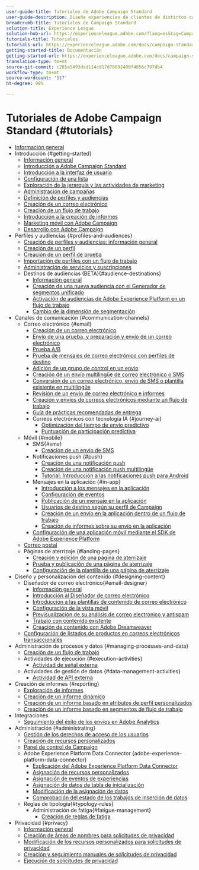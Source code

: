 ```yaml
---
user-guide-title: Tutoriales de Adobe Campaign Standard
user-guide-description: Diseñe experiencias de clientes de distintos canales y cree un entorno para la organización de campañas visuales, la administración de interacciones en tiempo real y la ejecución en varios canales.
breadcrumb-title: Tutoriales de Campaign Standard
solution-title: Experience League
solution-hub-url: https://experienceleague.adobe.com/?lang=es&tag=Campaign+Standard#recommended/solutions/campaign
tutorials-title: Tutoriales
tutorials-url: https://experienceleague.adobe.com/docs/campaign-standard-learn/tutorials/overview.html?lang=es
getting-started-title: Documentación
getting-started-url: https://experienceleague.adobe.com/docs/campaign-standard/using/campaign-standard-home.html?lang=es
translation-type: tm+mt
source-git-commit: c285a5493dad114c817d78692400f4056c707db4
workflow-type: tm+mt
source-wordcount: '517'
ht-degree: 98%

---
```



# Tutoriales de Adobe Campaign Standard {#tutorials}

+ [Información general](/help/overview.md)
+ Introducción {#getting-started}
   + [Información general](/help/getting-started/getting-started-overview.md)
   + [Introducción a Adobe Campaign Standard](/help/getting-started/adobe-campaign-standard-introduction.md)
   + [Introducción a la interfaz de usuario](/help/getting-started/getting-started-with-the-ui.md)
   + [Configuración de una lista](/help/getting-started/configure-a-list.md)
   + [Exploración de la jerarquía y las actividades de marketing](/help/getting-started/explore-hierarchy-and-marketing-activities.md)
   + [Administración de campañas](/help/getting-started/managing-campaigns.md)
   + [Definición de perfiles y audiencias](/help/getting-started/understanding-profiles-and-audiences.md)
   + [Creación de un correo electrónico](https://experienceleague.adobe.com/docs/campaign-standard-learn/tutorials/communication-channels/email/create-email-from-homepage.html?lang=es)
   + [Creación de un flujo de trabajo](https://experienceleague.adobe.com/docs/campaign-standard-learn/tutorials/managing-processes-and-data/creating-a-workflow.html?lang=es)
   + [Introducción a la creación de informes](/help/getting-started/reporting-with-adobe-campaign-introduction.md)
   + [Marketing móvil con Adobe Campaign](/help/getting-started/mobile-marketing-with-adobe-campaign.md)
   + [Desarrollo con Adobe Campaign](/help/getting-started/growing-with-adobe-campaign.md)
+ Perfiles y audiencias {#profiles-and-audiences}
   + [Creación de perfiles y audiencias: información general](/help/profiles-and-audiences/creating-profiles-and-audiences.md)
   + [Creación de un perfil](/help/profiles-and-audiences/creating-a-profile.md)
   + [Creación de un perfil de prueba](/help/profiles-and-audiences/test-profiles.md)
   + [Importación de perfiles con un flujo de trabajo](/help/managing-processes-and-data/importing-profiles.md)
   + [Administración de servicios y suscripciones](/help/managing-processes-and-data/services-and-subscriptions.md)
   + Destinos de audiencias (BETA){#audience-destinations}
      + [Información general](/help/profiles-and-audiences/audience-destinations/audience-destinations-overview.md)
      + [Creación de una nueva audiencia con el Generador de segmentos unificado](/help/profiles-and-audiences/audience-destinations/creating-audiences-using-segment-builder.md)
      + [Activación de audiencias de Adobe Experience Platform en un flujo de trabajo](/help/profiles-and-audiences/audience-destinations/activating-aep-audiences.md)
      + [Cambio de la dimensión de segmentación](/help/profiles-and-audiences/audience-destinations/changing-targeting-dimension.md)
+ Canales de comunicación {#communication-channels}
   + Correo electrónico {#email}
      + [Creación de un correo electrónico](/help/communication-channels/email/create-email-from-homepage.md)
      + [Envío de una prueba, y preparación y envío de un correo electrónico](/help/communication-channels/email/sending-test-preparing-sending-email.md)
      + [Prueba A/B](/help/communication-channels/email/a-b-testing.md)
      + [Prueba de mensajes de correo electrónico con perfiles de destino](/help/communication-channels/email/profile-substitution.md)
      + [Adición de un grupo de control en un envío](/help/communication-channels/email/control-groups.md)
      + [Creación de un envío multilingüe de correo electrónico o SMS](/help/communication-channels/create-multilingual-deliveries.md)
      + [Conversión de un correo electrónico, envío de SMS o plantilla existente en multilingüe](/help/communication-channels/covert-into-multilingual-deliveries.md)
      + [Revisión de un envío de correo electrónico e informes](/help/communication-channels/email/reviewing-personalized-email-delivery-and-reports.md)
      + [Creación y envíos de correos electrónicos mediante un flujo de trabajo](/help/communication-channels/email/create-and-send-emails-via-workflow.md)
      + [Guía de prácticas recomendadas de entrega](https://experienceleague.adobe.com/docs/deliverability-learn/deliverability-best-practice-guide/introduction.html?lang=es)
      + Correos electrónicos con tecnología IA {#journey-ai}
         + [Optimización del tiempo de envío predictivo](/help/communication-channels/email/ai-powered-emails/predictive-send-time-optimization.md)
         + [Puntuación de participación predictiva](/help/communication-channels/email/ai-powered-emails/predictive-engagement-scoring.md)
   + Móvil {#mobile}
      + SMS{#sms}
         + [Creación de un envío de SMS](/help/communication-channels/mobile/sms/sms-delivery.md)
      + Notificaciones push {#push}
         + [Creación de una notificación push](/help/communication-channels/mobile/push-notifications/creating-a-push-notification.md)
         + [Creación de una notificación push multilingüe](/help/communication-channels/mobile/push-notifications/creating-multilingual-push-notifications.md)
         + [Tutorial: Introducción a las notificaciones push para Android](https://experienceleague.adobe.com/docs/campaign-standard-learn/getting-started-with-push-notifications-android/introduction.html?lang=es)
      + Mensajes en la aplicación {#in-app}
         + [Introducción a los mensajes en la aplicación](/help/communication-channels/mobile/in-app/in-app-message-overview.md)
         + [Configuración de eventos](/help/communication-channels/mobile/in-app/configure-events.md)
         + [Publicación de un mensaje en la aplicación](/help/communication-channels/mobile/in-app/broadcast-in-app-message.md)
         + [Usuarios de destino según su perfil de Campaign](/help/communication-channels/mobile/in-app/target-users-based-on-campaign-profile.md)
         + [Creación de un envío en la aplicación dentro de un flujo de trabajo](/help/communication-channels/mobile/in-app/in-app-activity.md)
         + [Creación de informes sobre su envío en la aplicación](/help/communication-channels/mobile/in-app/in-app-reporting.md)
      + [Configuración de una aplicación móvil mediante el SDK de Adobe Experience Platform](/help/communication-channels/mobile/configure-mobile-apps-using-aep-sdk.md)
   + [Correo postal](/help/communication-channels/direct-mail/directmail.md)
   + Páginas de aterrizaje {#landing-pages}
      + [Creación y edición de una página de aterrizaje](/help/communication-channels/landing-pages/landing-page-create-and-edit.md)
      + [Prueba y publicación de una página de aterrizaje](/help/communication-channels/landing-pages/landing-page-test-and-publish.md)
      + [Configuración de la plantilla de una página de aterrizaje](/help/communication-channels/landing-pages/landing-page-configure-templates.md)
+ Diseño y personalización del contenido {#designing-content}
   + Diseñador de correo electrónico{#email-designer}
      + [Información general](/help/designing-content/email-designer/email-designer-overview.md)
      + [Introducción al Diseñador de correo electrónico](/help/designing-content/email-designer/getting-started-with-the-email-designer.md)
      + [Introducción a las plantillas de contenido de correo electrónico](/help/designing-content/email-designer/email-content-templates.md)
      + [Configuración de la vista móvil](/help/designing-content/email-designer/configure-the-mobile-view.md)
      + [Previsualización de su análisis de correo electrónico y antispam](/help/designing-content/email-designer/preview-your-email.md)
      + [Trabajo con contenido existente](/help/designing-content/email-designer/working-with-existing-content.md)
      + [Creación de contenido con Adobe Dreamweaver](/help/designing-content/email-designer/dreamweaver-integration.md)
   + [Configuración de listados de productos en correos electrónicos transaccionales](/help/designing-content/product-listings-in-transactional-email.md)
+ Administración de procesos y datos {#managing-processes-and-data}
   + [Creación de un flujo de trabajo](/help/managing-processes-and-data/creating-a-workflow.md)
   + Actividades de ejecución {#execution-activities}
      + [Actividad de señal externa](/help/managing-processes-and-data/execution-activities/external-signal-activity.md)
   + Actividades de gestión de datos {#data-management-activities}
      + [Actividad de API externa](/help/managing-processes-and-data/data-management-activities/external-api-activity.md)
+ Creación de informes {#reporting}
   + [Exploración de informes](/help/getting-started/exploring-reports.md)
   + [Creación de un informe dinámico](/help/reporting/creating-a-dynamic-report.md)
   + [Creación de un informe basado en atributos de perfil personalizados](/help/reporting/custom-profile-attributes-dynamic-reports.md)
   + [Creación de un informe basado en segmentos de flujo de trabajo](/help/reporting/report-on-workflow-segments.md)
+ Integraciones
   + [Seguimiento del éxito de los envíos en Adobe Analytics](/help/integrations/track-the-success-of-your-deliveries-in-analytics.md)
+ Administración {#administrating}
   + [Gestión de los derechos de acceso de los usuarios](/help/administrating/managing-user-access-rights.md)
   + [Creación de recursos personalizados](https://experienceleague.adobe.com/docs/campaign-standard-learn/creating-custom-resources/introduction.html?lang=es)
   + [Panel de control de Campaign](https://experienceleague.adobe.com/docs/campaign-standard-learn/control-panel/control-panel-overview.html?lang=es)
   + Adobe Experience Platform Data Connector {adobe-experience-platform-data-connector}
      + [Explicación del Adobe Experience Platform Data Connector](/help/administrating/adobe-experience-platform-data-connector/understanding-the-adobe-experience-platform-data-connector.md)
      + [Asignación de recursos personalizados](/help/administrating/adobe-experience-platform-data-connector/mapping-custom-resources.md)
      + [Asignación de eventos de experiencias](/help/administrating/adobe-experience-platform-data-connector/mapping-experience-events.md)
      + [Asignación de datos de tabla de inicialización](/help/administrating/adobe-experience-platform-data-connector/mapping-seed-table-data.md)
      + [Modificación de la asignación de datos](/help/administrating/adobe-experience-platform-data-connector/modifying-data-mapping.md)
      + [Comprobación del estado de los trabajos de inserción de datos](/help/administrating/adobe-experience-platform-data-connector/checking-status-of-data-ingestion-jobs.md)
   + Reglas de tipología{#typology-rules}
      + Administración de fatiga{#fatigue-management}
         + [Creación de reglas de fatiga](/help/administrating/typology-rules/fatigue-management/create-fatigue-rules.md)
+ Privacidad {#privacy}
   + [Información general](/help/privacy/privacy-overview.md)
   + [Creación de áreas de nombres para solicitudes de privacidad](/help/privacy/namespaces-for-privacy-requests.md)
   + [Modificación de los recursos personalizados para solicitudes de privacidad](/help/privacy/custom-resources-for-privacy-requests.md)
   + [Creación y seguimiento manuales de solicitudes de privacidad](/help/privacy/create-and-track-privacy-requests.md)
   + [Ejecución de solicitudes de privacidad](/help/privacy/execute-privacy-requests.md)